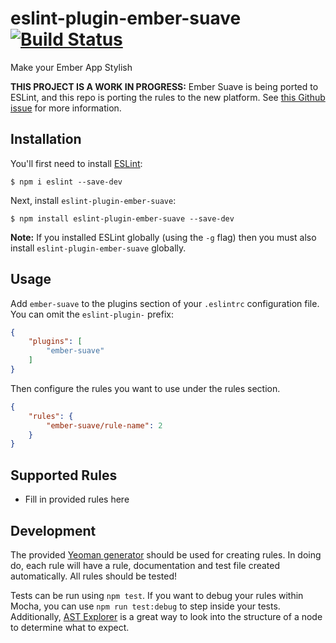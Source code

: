 # eslint-plugin-ember-suave [![Build Status](https://travis-ci.org/alexlafroscia/eslint-plugin-ember-suave.svg?branch=master)](https://travis-ci.org/alexlafroscia/eslint-plugin-ember-suave)
Make your Ember App Stylish

**THIS PROJECT IS A WORK IN PROGRESS:** Ember Suave is being ported to ESLint, and this repo is porting the rules to the new platform.  See [this Github issue](https://github.com/DockYard/ember-suave/issues/113) for more information.

## Installation

You'll first need to install [ESLint](http://eslint.org):

```
$ npm i eslint --save-dev
```

Next, install `eslint-plugin-ember-suave`:

```
$ npm install eslint-plugin-ember-suave --save-dev
```

**Note:** If you installed ESLint globally (using the `-g` flag) then you must also install `eslint-plugin-ember-suave` globally.

## Usage

Add `ember-suave` to the plugins section of your `.eslintrc` configuration file. You can omit the `eslint-plugin-` prefix:

```json
{
    "plugins": [
        "ember-suave"
    ]
}
```


Then configure the rules you want to use under the rules section.

```json
{
    "rules": {
        "ember-suave/rule-name": 2
    }
}
```

## Supported Rules

* Fill in provided rules here




## Development

The provided [Yeoman generator](https://github.com/eslint/generator-eslint) should be used for creating rules.  In doing do, each rule will have a rule, documentation and test file created automatically.  All rules should be tested!

Tests can be run using `npm test`.  If you want to debug your rules within Mocha, you can use `npm run test:debug` to step inside your tests.  Additionally, [AST Explorer](https://astexplorer.net/) is a great way to look into the structure of a node to determine what to expect.
